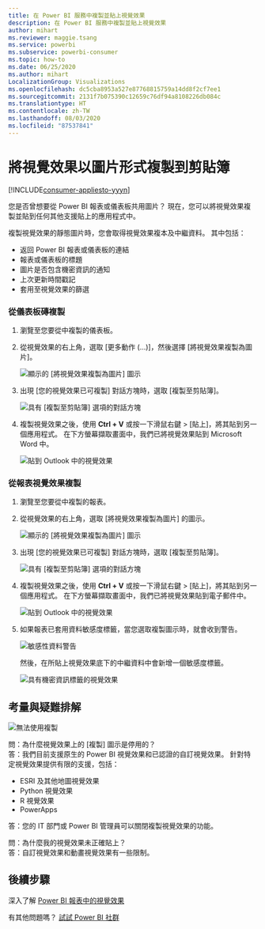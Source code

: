 ```yaml
---
title: 在 Power BI 服務中複製並貼上視覺效果
description: 在 Power BI 服務中複製並貼上視覺效果
author: mihart
ms.reviewer: maggie.tsang
ms.service: powerbi
ms.subservice: powerbi-consumer
ms.topic: how-to
ms.date: 06/25/2020
ms.author: mihart
LocalizationGroup: Visualizations
ms.openlocfilehash: dc5cba8953a527e87768815759a14dd8f2cf7ee1
ms.sourcegitcommit: 2131f7b075390c12659c76df94a8108226db084c
ms.translationtype: HT
ms.contentlocale: zh-TW
ms.lasthandoff: 08/03/2020
ms.locfileid: "87537841"
---
```

# <a name="copy-a-visual-as-an-image-to-your-clipboard"></a>將視覺效果以圖片形式複製到剪貼簿

[!INCLUDE[consumer-appliesto-yyyn](../includes/consumer-appliesto-yyyn.md)]

您是否曾想要從 Power BI 報表或儀表板共用圖片？ 現在，您可以將視覺效果複製並貼到任何其他支援貼上的應用程式中。 

複製視覺效果的靜態圖片時，您會取得視覺效果複本及中繼資料。 其中包括：
* 返回 Power BI 報表或儀表板的連結
* 報表或儀表板的標題
* 圖片是否包含機密資訊的通知
* 上次更新時間戳記
* 套用至視覺效果的篩選

### <a name="copy-from-a-dashboard-tile"></a>從儀表板磚複製

1. 瀏覽至您要從中複製的儀表板。

2. 從視覺效果的右上角，選取 [更多動作 (...)]，然後選擇 [將視覺效果複製為圖片]。 

    ![顯示的 [將視覺效果複製為圖片] 圖示](media/end-user-copy-paste/power-bi-copy-dashboard.png)

3. 出現 [您的視覺效果已可複製] 對話方塊時，選取 [複製至剪貼簿]。

    ![具有 [複製至剪貼簿] 選項的對話方塊](media//end-user-copy-paste/power-bi-copied.png)

4. 複製視覺效果之後，使用 **Ctrl + V** 或按一下滑鼠右鍵 > [貼上]，將其貼到另一個應用程式。 在下方螢幕擷取畫面中，我們已將視覺效果貼到 Microsoft Word 中。 

    ![貼到 Outlook 中的視覺效果](media//end-user-copy-paste/power-bi-paste-word.png)

### <a name="copy-from-a-report-visual"></a>從報表視覺效果複製 

1. 瀏覽至您要從中複製的報表。

2. 從視覺效果的右上角，選取 [將視覺效果複製為圖片] 的圖示。 

    ![顯示的 [將視覺效果複製為圖片] 圖示](media/end-user-copy-paste/power-bi-copy-icon.png)

3. 出現 [您的視覺效果已可複製] 對話方塊時，選取 [複製至剪貼簿]。

    ![具有 [複製至剪貼簿] 選項的對話方塊](media//end-user-copy-paste/power-bi-copied.png)


4. 複製視覺效果之後，使用 **Ctrl + V** 或按一下滑鼠右鍵 > [貼上]，將其貼到另一個應用程式。 在下方螢幕擷取畫面中，我們已將視覺效果貼到電子郵件中。

    ![貼到 Outlook 中的視覺效果](media//end-user-copy-paste/power-bi-copy-email.png)

5. 如果報表已套用資料敏感度標籤，當您選取複製圖示時，就會收到警告。  

    ![敏感性資料警告](media//end-user-copy-paste/power-bi-sensitive.png)

    然後，在所貼上視覺效果底下的中繼資料中會新增一個敏感度標籤。 

    ![具有機密資訊標籤的視覺效果](media//end-user-copy-paste/power-bi-confidential.png)



## <a name="considerations-and-troubleshooting"></a>考量與疑難排解

   ![無法使用複製](media//end-user-copy-paste/power-bi-copy-grey.png)


問：為什麼視覺效果上的 [複製] 圖示是停用的？    
答：我們目前支援原生的 Power BI 視覺效果和已認證的自訂視覺效果。 針對特定視覺效果提供有限的支援，包括： 
- ESRI 及其他地圖視覺效果 
- Python 視覺效果 
- R 視覺效果 
- PowerApps    

答：您的 IT 部門或 Power BI 管理員可以關閉複製視覺效果的功能。


問：為什麼我的視覺效果未正確貼上？    
答：自訂視覺效果和動畫視覺效果有一些限制。 



## <a name="next-steps"></a>後續步驟
深入了解 [Power BI 報表中的視覺效果](end-user-visual-type.md)

有其他問題嗎？ [試試 Power BI 社群](https://community.powerbi.com/)

